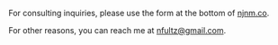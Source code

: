 <!-- njnmdoc: title="Contact"  -->

For consulting inquiries, please use the form at the bottom of [njnm.co](http://www.njnm.co).

For other reasons, you can reach me at <nfultz@gmail.com>.
